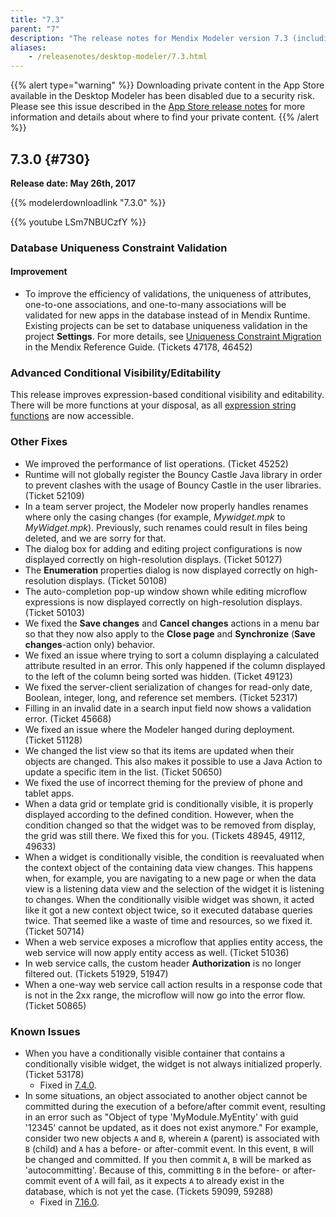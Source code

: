 ```yaml
---
title: "7.3"
parent: "7"
description: "The release notes for Mendix Modeler version 7.3 (including all patches) with details on new features, bug fixes, and known issues."
aliases:
    - /releasenotes/desktop-modeler/7.3.html
---
```


{{% alert type="warning" %}}
Downloading private content in the App Store available in the Desktop Modeler has been disabled due to a security risk. Please see this issue described in the [App Store release notes](../app-store/index#private-fix) for more information and details about where to find your private content.
{{% /alert %}}

## 7.3.0 {#730}

**Release date: May 26th, 2017**

{{% modelerdownloadlink "7.3.0" %}}

{{% youtube LSm7NBUCzfY %}}

### Database Uniqueness Constraint Validation

#### Improvement

* To improve the efficiency of validations, the uniqueness of attributes, one-to-one associations, and one-to-many associations will be validated for new apps in the database instead of in Mendix Runtime. Existing projects can be set to database uniqueness validation in the project **Settings**. For more details, see [Uniqueness Constraint Migration](/refguide7/uniqueness-constraint-migration) in the Mendix Reference Guide. (Tickets 47178, 46452)

### Advanced Conditional Visibility/Editability

This release improves expression-based conditional visibility and editability. There will be more functions at your disposal, as all [expression string functions](/refguide7/string-function-calls) are now accessible.

### Other Fixes

* We improved the performance of list operations. (Ticket 45252)
* Runtime will not globally register the Bouncy Castle Java library in order to prevent clashes with the usage of Bouncy Castle in the user libraries. (Ticket 52109)
* In a team server project, the Modeler now properly handles renames where only the casing changes (for example, *Mywidget.mpk* to *MyWidget.mpk*). Previously, such renames could result in files being deleted, and we are sorry for that.
* The dialog box for adding and editing project configurations is now displayed correctly on high-resolution displays. (Ticket 50127)
* The **Enumeration** properties dialog is now displayed correctly on high-resolution displays. (Ticket 50108)
* The auto-completion pop-up window shown while editing microflow expressions is now displayed correctly on high-resolution displays. (Ticket 50103)
* We fixed the **Save changes** and **Cancel changes** actions in a menu bar so that they now also apply to the **Close page** and **Synchronize** (**Save changes**-action only) behavior.
* We fixed an issue where trying to sort a column displaying a calculated attribute resulted in an error. This only happened if the column displayed to the left of the column being sorted was hidden. (Ticket 49123)
* <a name="RN730"></a>We fixed the server-client serialization of changes for read-only date, Boolean, integer, long, and reference set members. (Ticket 52317)
* Filling in an invalid date in a search input field now shows a validation error. (Ticket 45668)
* We fixed an issue where the Modeler hanged during deployment. (Ticket 51128)
* <a name="RN730_1"></a>We changed the list view so that its items are updated when their objects are changed. This also makes it possible to use a Java Action to update a specific item in the list. (Ticket 50650)
* We fixed the use of incorrect theming for the preview of phone and tablet apps.
* When a data grid or template grid is conditionally visible, it is properly displayed according to the defined condition. However, when the condition changed so that the widget was to be removed from display, the grid was still there. We fixed this for you. (Tickets 48945, 49112, 49633)
* When a widget is conditionally visible, the condition is reevaluated when the context object of the containing data view changes. This happens when, for example, you are navigating to a new page or when the data view is a listening data view and the selection of the widget it is listening to changes. When the conditionally visible widget was shown, it acted like it got a new context object twice, so it executed database queries twice. That seemed like a waste of time and resources, so we fixed it. (Ticket 50714)
* When a web service exposes a microflow that applies entity access, the web service will now apply entity access as well. (Ticket 51036)
* In web service calls, the custom header **Authorization** is no longer filtered out. (Tickets 51929, 51947)
* When a one-way web service call action results in a response code that is not in the 2xx range, the microflow will now go into the error flow. (Ticket 50865)

### Known Issues

* When you have a conditionally visible container that contains a conditionally visible widget, the widget is not always initialized properly. (Ticket 53178)
	* Fixed in [7.4.0](7.4#RN740).
* In some situations, an object associated to another object cannot be committed during the execution of a before/after commit event, resulting in an error such as "Object of type 'MyModule.MyEntity' with guid '12345' cannot be updated, as it does not exist anymore." For example, consider two new objects `A` and `B`, wherein `A` (parent) is associated with `B` (child) and `A` has a before- or after-commit event. In this event, `B` will be changed and committed. If you then commit `A`, `B` will be marked as 'autocommitting'. Because of this, committing `B` in the before- or after-commit event of `A` will fail, as it expects `A` to already exist in the database, which is not yet the case. (Tickets 59099, 59288)
	* Fixed in [7.16.0](7.16#59099).

